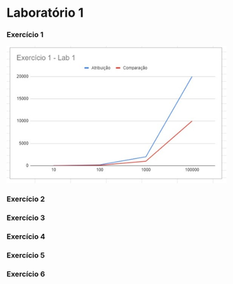 # Laboratório 1

### Exercício 1
![ex1](https://github.com/AED-PCO/lab-aed-pco-2022-2-gabriellaxdantas/blob/4d61eb683d21d8096c678a0e8035715ea6391fe9/relatorio/Laboratorio%204/img/ex1Lab1.jpeg)

### Exercício 2

### Exercício 3

### Exercício 4

### Exercício 5

### Exercício 6

